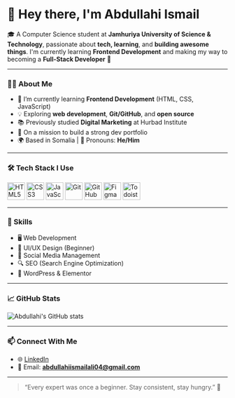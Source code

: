 # 👋 Hey there, I'm Abdullahi Ismail

🎓 A Computer Science student at **Jamhuriya University of Science & Technology**, passionate about **tech, learning**, and **building awesome things**. I'm currently learning **Frontend Development** and making my way to becoming a **Full-Stack Developer** 🚀

---

### 👨‍💻 About Me
- 🌱 I’m currently learning **Frontend Development** (HTML, CSS, JavaScript)
- 💡 Exploring **web development**, **Git/GitHub**, and **open source**
- 📚 Previously studied **Digital Marketing** at Hurbad Institute
- 🎯 On a mission to build a strong dev portfolio
- 🌍 Based in Somalia | 💬 Pronouns: **He/Him**

---

### 🛠️ Tech Stack I Use
<p align="left">
  <img src="https://cdn.jsdelivr.net/gh/devicons/devicon/icons/html5/html5-original.svg" width="40" alt="HTML5"/>
  <img src="https://cdn.jsdelivr.net/gh/devicons/devicon/icons/css3/css3-original.svg" width="40" alt="CSS3"/>
  <img src="https://cdn.jsdelivr.net/gh/devicons/devicon/icons/javascript/javascript-original.svg" width="40" alt="JavaScript"/>
  <img src="https://cdn.jsdelivr.net/gh/devicons/devicon/icons/git/git-original.svg" width="40" alt="Git"/>
  <img src="https://cdn.jsdelivr.net/gh/devicons/devicon/icons/github/github-original.svg" width="40" alt="GitHub"/>
  <img src="https://cdn.jsdelivr.net/gh/devicons/devicon/icons/figma/figma-original.svg" width="40" alt="Figma"/>
  <img src="https://cdn-icons-png.flaticon.com/512/5968/5968831.png" width="40" alt="Todoist" title="ToDoist"/>
</p>


---

### 🔧 Skills
- 🖥️ Web Development  
- 🎨 UI/UX Design (Beginner)  
- 📱 Social Media Management  
- 🔍 SEO (Search Engine Optimization)  
- 🧩 WordPress & Elementor

---

### 📈 GitHub Stats
![Abdullahi's GitHub stats](https://github-readme-stats.vercel.app/api?username=AbdullahiIsmail04&show_icons=true&theme=dracula)

---

### 📫 Connect With Me
- 🌐 [LinkedIn](https://www.linkedin.com/in/abdullahi-ismail-ali-50040b313/)
- 📧 Email: **abdullahiismailali04@gmail.com**

---

> “Every expert was once a beginner. Stay consistent, stay hungry.” 🚀
